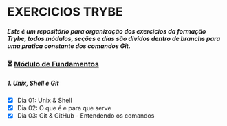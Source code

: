 # EXERCICIOS TRYBE 
##### Este é um repositório para organização dos exercicios da formação Trybe, todos módulos, seções e dias são dividos dentro de branchs para uma pratica constante dos comandos Git.

### :hourglass_flowing_sand: [Módulo de Fundamentos](https://github.com/hiagoisoppo/trybe_exercicios/tree/fundamentos/1.1)  
##### 1. Unix, Shell e Git 
- [X] Dia 01: Unix & Shell 
- [X] Dia 02: O que é e para que serve 
- [X] Dia 03: Git & GitHub - Entendendo os comandos 